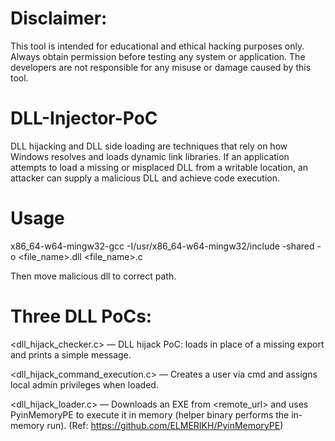# Disclaimer:
This tool is intended for educational and ethical hacking purposes only. Always obtain permission before testing any system or application. The developers are not responsible for any misuse or damage caused by this tool.



# DLL-Injector-PoC

DLL hijacking and DLL side loading are techniques that rely on how Windows resolves and loads dynamic link libraries. If an application attempts to load a missing or misplaced DLL from a writable location, an attacker can supply a malicious DLL and achieve code execution.

# Usage 

x86_64-w64-mingw32-gcc -I/usr/x86_64-w64-mingw32/include -shared -o <file_name>.dll <file_name>.c

Then move malicious dll to correct path.

# Three DLL PoCs:

<dll_hijack_checker.c> — DLL hijack PoC: loads in place of a missing export and prints a simple message.

<dll_hijack_command_execution.c> — Creates a user via cmd and assigns local admin privileges when loaded.

<dll_hijack_loader.c> — Downloads an EXE from <remote_url> and uses PyinMemoryPE to execute it in memory (helper binary performs the in-memory run). (Ref: https://github.com/ELMERIKH/PyinMemoryPE)

